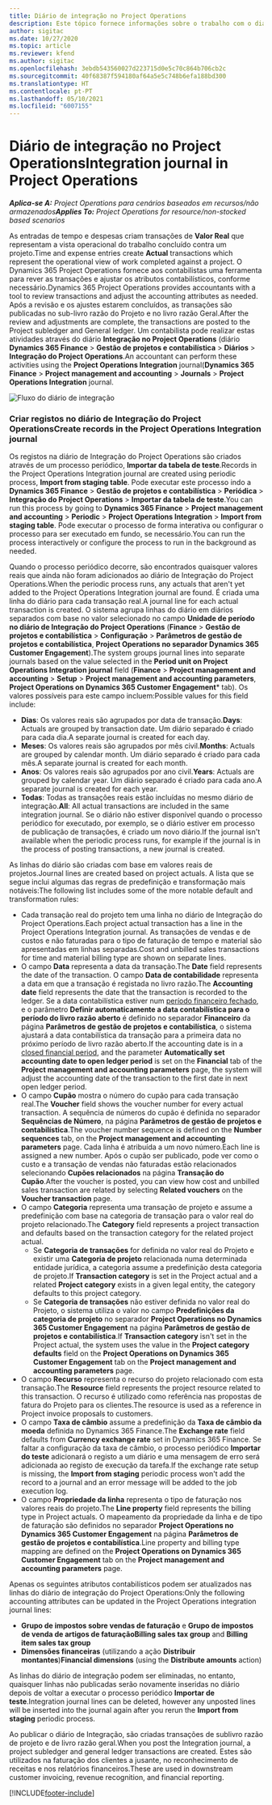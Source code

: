 ```yaml
---
title: Diário de integração no Project Operations
description: Este tópico fornece informações sobre o trabalho com o diário de Integração no Project Operations.
author: sigitac
ms.date: 10/27/2020
ms.topic: article
ms.reviewer: kfend
ms.author: sigitac
ms.openlocfilehash: 3ebdb543560027d223715d0e5c70c864b706cb2c
ms.sourcegitcommit: 40f68387f594180af64a5e5c748b6efa188bd300
ms.translationtype: HT
ms.contentlocale: pt-PT
ms.lasthandoff: 05/10/2021
ms.locfileid: "6007155"
---
```

# <a name="integration-journal-in-project-operations"></a><span data-ttu-id="24b1c-103">Diário de integração no Project Operations</span><span class="sxs-lookup"><span data-stu-id="24b1c-103">Integration journal in Project Operations</span></span>

<span data-ttu-id="24b1c-104">_**Aplica-se A:** Project Operations para cenários baseados em recursos/não armazenados_</span><span class="sxs-lookup"><span data-stu-id="24b1c-104">_**Applies To:** Project Operations for resource/non-stocked based scenarios_</span></span>

<span data-ttu-id="24b1c-105">As entradas de tempo e despesas criam transações de **Valor Real** que representam a vista operacional do trabalho concluído contra um projeto.</span><span class="sxs-lookup"><span data-stu-id="24b1c-105">Time and expense entries create **Actual** transactions which represent the operational view of work completed against a project.</span></span> <span data-ttu-id="24b1c-106">O Dynamics 365 Project Operations fornece aos contabilistas uma ferramenta para rever as transações e ajustar os atributos contabilísticos, conforme necessário.</span><span class="sxs-lookup"><span data-stu-id="24b1c-106">Dynamics 365 Project Operations provides accountants with a tool to review transactions and adjust the accounting attributes as needed.</span></span> <span data-ttu-id="24b1c-107">Após a revisão e os ajustes estarem concluídos, as transações são publicadas no sub-livro razão do Projeto e no livro razão Geral.</span><span class="sxs-lookup"><span data-stu-id="24b1c-107">After the review and adjustments are complete, the transactions are posted to the Project subledger and General ledger.</span></span> <span data-ttu-id="24b1c-108">Um contabilista pode realizar estas atividades através do diário **Integração no Project Operations** (diário **Dynamics 365 Finance** > **Gestão de projetos e contabilística** > **Diários** > **Integração do Project Operations**.</span><span class="sxs-lookup"><span data-stu-id="24b1c-108">An accountant can perform these activities using the **Project Operations Integration** journal(**Dynamics 365 Finance** > **Project management and accounting** > **Journals** > **Project Operations Integration** journal.</span></span>

![Fluxo do diário de integração](./media/IntegrationJournal.png)

### <a name="create-records-in-the-project-operations-integration-journal"></a><span data-ttu-id="24b1c-110">Criar registos no diário de Integração do Project Operations</span><span class="sxs-lookup"><span data-stu-id="24b1c-110">Create records in the Project Operations Integration journal</span></span>

<span data-ttu-id="24b1c-111">Os registos na diário de Integração do Project Operations são criados através de um processo periódico, **Importar da tabela de teste**.</span><span class="sxs-lookup"><span data-stu-id="24b1c-111">Records in the Project Operations Integration journal are created using periodic process, **Import from staging table**.</span></span> <span data-ttu-id="24b1c-112">Pode executar este processo indo a **Dynamics 365 Finance** > **Gestão de projetos e contabilística** > **Periódica** > **Integração do Project Operations** > **Importar da tabela de teste**.</span><span class="sxs-lookup"><span data-stu-id="24b1c-112">You can run this process by going to **Dynamics 365 Finance** > **Project management and accounting** > **Periodic** > **Project Operations Integration** > **Import from staging table**.</span></span> <span data-ttu-id="24b1c-113">Pode executar o processo de forma interativa ou configurar o processo para ser executado em fundo, se necessário.</span><span class="sxs-lookup"><span data-stu-id="24b1c-113">You can run the process interactively or configure the process to run in the background as needed.</span></span>

<span data-ttu-id="24b1c-114">Quando o processo periódico decorre, são encontrados quaisquer valores reais que ainda não foram adicionados ao diário de Integração do Project Operations.</span><span class="sxs-lookup"><span data-stu-id="24b1c-114">When the periodic process runs, any actuals that aren't yet added to the Project Operations Integration journal are found.</span></span> <span data-ttu-id="24b1c-115">É criada uma linha do diário para cada transação real.</span><span class="sxs-lookup"><span data-stu-id="24b1c-115">A journal line for each actual transaction is created.</span></span>
<span data-ttu-id="24b1c-116">O sistema agrupa linhas do diário em diários separados com base no valor selecionado no campo **Unidade de período no diário de Integração do Project Operations** (**Finance** > **Gestão de projetos e contabilística** > **Configuração** > **Parâmetros de gestão de projetos e contabilística**, **Project Operations no separador Dynamics 365 Customer Engagement**).</span><span class="sxs-lookup"><span data-stu-id="24b1c-116">The system groups journal lines into separate journals based on the value selected in the **Period unit on Project Operations Integration journal** field (**Finance** > **Project management and accounting** > **Setup** > **Project management and accounting parameters**, **Project Operations on Dynamics 365 Customer Engagement**\* tab).</span></span> <span data-ttu-id="24b1c-117">Os valores possíveis para este campo incluem:</span><span class="sxs-lookup"><span data-stu-id="24b1c-117">Possible values for this field include:</span></span>

  - <span data-ttu-id="24b1c-118">**Dias**: Os valores reais são agrupados por data de transação.</span><span class="sxs-lookup"><span data-stu-id="24b1c-118">**Days**: Actuals are grouped by transaction date.</span></span> <span data-ttu-id="24b1c-119">Um diário separado é criado para cada dia.</span><span class="sxs-lookup"><span data-stu-id="24b1c-119">A separate journal is created for each day.</span></span>
  - <span data-ttu-id="24b1c-120">**Meses**: Os valores reais são agrupados por mês civil.</span><span class="sxs-lookup"><span data-stu-id="24b1c-120">**Months**: Actuals are grouped by calendar month.</span></span> <span data-ttu-id="24b1c-121">Um diário separado é criado para cada mês.</span><span class="sxs-lookup"><span data-stu-id="24b1c-121">A separate journal is created for each month.</span></span>
  - <span data-ttu-id="24b1c-122">**Anos**: Os valores reais são agrupados por ano civil.</span><span class="sxs-lookup"><span data-stu-id="24b1c-122">**Years**: Actuals are grouped by calendar year.</span></span> <span data-ttu-id="24b1c-123">Um diário separado é criado para cada ano.</span><span class="sxs-lookup"><span data-stu-id="24b1c-123">A separate journal is created for each year.</span></span>
  - <span data-ttu-id="24b1c-124">**Todas**: Todas as transações reais estão incluídas no mesmo diário de integração.</span><span class="sxs-lookup"><span data-stu-id="24b1c-124">**All**: All actual transactions are included in the same integration journal.</span></span> <span data-ttu-id="24b1c-125">Se o diário não estiver disponível quando o processo periódico for executado, por exemplo, se o diário estiver em processo de publicação de transações, é criado um novo diário.</span><span class="sxs-lookup"><span data-stu-id="24b1c-125">If the journal isn't available when the periodic process runs, for example if the journal is in the process of posting transactions, a new journal is created.</span></span>

<span data-ttu-id="24b1c-126">As linhas do diário são criadas com base em valores reais de projetos.</span><span class="sxs-lookup"><span data-stu-id="24b1c-126">Journal lines are created based on project actuals.</span></span> <span data-ttu-id="24b1c-127">A lista que se segue inclui algumas das regras de predefinição e transformação mais notáveis:</span><span class="sxs-lookup"><span data-stu-id="24b1c-127">The following list includes some of the more notable default and transformation rules:</span></span>

  - <span data-ttu-id="24b1c-128">Cada transação real do projeto tem uma linha no diário de Integração do Project Operations.</span><span class="sxs-lookup"><span data-stu-id="24b1c-128">Each project actual transaction has a line in the Project Operations Integration journal.</span></span> <span data-ttu-id="24b1c-129">As transações de vendas e de custos e não faturadas para o tipo de faturação de tempo e material são apresentadas em linhas separadas.</span><span class="sxs-lookup"><span data-stu-id="24b1c-129">Cost and unbilled sales transactions for time and material billing type are shown on separate lines.</span></span>
  - <span data-ttu-id="24b1c-130">O campo **Data** representa a data da transação.</span><span class="sxs-lookup"><span data-stu-id="24b1c-130">The **Date** field represents the date of the transaction.</span></span> <span data-ttu-id="24b1c-131">O campo **Data de contabilidade** representa a data em que a transação é registada no livro razão.</span><span class="sxs-lookup"><span data-stu-id="24b1c-131">The **Accounting date** field represents the date that the transaction is recorded to the ledger.</span></span> <span data-ttu-id="24b1c-132">Se a data contabilística estiver num [período financeiro fechado](/dynamics365/finance/general-ledger/close-general-ledger-at-period-end), e o parâmetro **Definir automaticamente a data contabilística para o período do livro razão aberto** é definido no separador **Financeiro** da página **Parâmetros de gestão de projetos e contabilística**, o sistema ajustará a data contabilística da transação para a primeira data no próximo período de livro razão aberto.</span><span class="sxs-lookup"><span data-stu-id="24b1c-132">If the accounting date is in a [closed financial period](/dynamics365/finance/general-ledger/close-general-ledger-at-period-end), and the parameter **Automatically set accounting date to open ledger period** is set on the **Financial** tab of the **Project management and accounting parameters** page, the system will adjust the accounting date of the transaction to the first date in next open ledger period.</span></span>
  - <span data-ttu-id="24b1c-133">O campo **Cupão** mostra o número do cupão para cada transação real.</span><span class="sxs-lookup"><span data-stu-id="24b1c-133">The **Voucher** field shows the voucher number for every actual transaction.</span></span> <span data-ttu-id="24b1c-134">A sequência de números do cupão é definida no separador **Sequências de Número**, na página **Parâmetros de gestão de projetos e contabilística**.</span><span class="sxs-lookup"><span data-stu-id="24b1c-134">The voucher number sequence is defined on the **Number sequences** tab, on the **Project management and accounting parameters** page.</span></span> <span data-ttu-id="24b1c-135">Cada linha é atribuída a um novo número.</span><span class="sxs-lookup"><span data-stu-id="24b1c-135">Each line is assigned a new number.</span></span> <span data-ttu-id="24b1c-136">Após o cupão ser publicado, pode ver como o custo e a transação de vendas não faturadas estão relacionados selecionando **Cupões relacionados** na página **Transação do Cupão**.</span><span class="sxs-lookup"><span data-stu-id="24b1c-136">After the voucher is posted, you can view how cost and unbilled sales transaction are related by selecting **Related vouchers** on the **Voucher transaction** page.</span></span>
  - <span data-ttu-id="24b1c-137">O campo **Categoria** representa uma transação de projeto e assume a predefinição com base na categoria de transação para o valor real do projeto relacionado.</span><span class="sxs-lookup"><span data-stu-id="24b1c-137">The **Category** field represents a project transaction and defaults based on the transaction category for the related project actual.</span></span>
    - <span data-ttu-id="24b1c-138">Se **Categoria de transações** for definida no valor real do Projeto e existir uma **Categoria de projeto** relacionada numa determinada entidade jurídica, a categoria assume a predefinição desta categoria de projeto.</span><span class="sxs-lookup"><span data-stu-id="24b1c-138">If **Transaction category** is set in the Project actual and a related **Project category** exists in a given legal entity, the category defaults to this project category.</span></span>
    - <span data-ttu-id="24b1c-139">Se **Categoria de transações** não estiver definida no valor real do Projeto, o sistema utiliza o valor no campo **Predefinições da categoria de projeto** no separador **Project Operations no Dynamics 365 Customer Engagement** na página **Parâmetros de gestão de projetos e contabilística**.</span><span class="sxs-lookup"><span data-stu-id="24b1c-139">If **Transaction category** isn't set in the Project actual, the system uses the value in the **Project category defaults** field on the **Project Operations on Dynamics 365 Customer Engagement** tab on the **Project management and accounting parameters** page.</span></span>
  - <span data-ttu-id="24b1c-140">O campo **Recurso** representa o recurso do projeto relacionado com esta transação.</span><span class="sxs-lookup"><span data-stu-id="24b1c-140">The **Resource** field represents the project resource related to this transaction.</span></span> <span data-ttu-id="24b1c-141">O recurso é utilizado como referência nas propostas de fatura do Projeto para os clientes.</span><span class="sxs-lookup"><span data-stu-id="24b1c-141">The resource is used as a reference in Project invoice proposals to customers.</span></span>
  - <span data-ttu-id="24b1c-142">O campo **Taxa de câmbio** assume a predefinição da **Taxa de câmbio da moeda** definida no Dynamics 365 Finance.</span><span class="sxs-lookup"><span data-stu-id="24b1c-142">The **Exchange rate** field defaults from **Currency exchange rate** set in Dynamics 365 Finance.</span></span> <span data-ttu-id="24b1c-143">Se faltar a configuração da taxa de câmbio, o processo periódico **Importar do teste** adicionará o registo a um diário e uma mensagem de erro será adicionada ao registo de execução da tarefa.</span><span class="sxs-lookup"><span data-stu-id="24b1c-143">If the exchange rate setup is missing, the **Import from staging** periodic process won't add the record to a journal and an error message will be added to the job execution log.</span></span>
  - <span data-ttu-id="24b1c-144">O campo **Propriedade da linha** representa o tipo de faturação nos valores reais do projeto.</span><span class="sxs-lookup"><span data-stu-id="24b1c-144">The **Line property** field represents the billing type in Project actuals.</span></span> <span data-ttu-id="24b1c-145">O mapeamento da propriedade da linha e de tipo de faturação são definidos no separador **Project Operations no Dynamics 365 Customer Engagement** na página **Parâmetros de gestão de projetos e contabilística**.</span><span class="sxs-lookup"><span data-stu-id="24b1c-145">Line property and billing type mapping are defined on the **Project Operations on Dynamics 365 Customer Engagement** tab on the **Project management and accounting parameters** page.</span></span>

<span data-ttu-id="24b1c-146">Apenas os seguintes atributos contabilísticos podem ser atualizados nas linhas do diário de integração do Project Operations:</span><span class="sxs-lookup"><span data-stu-id="24b1c-146">Only the following accounting attributes can be updated in the Project Operations integration journal lines:</span></span>

- <span data-ttu-id="24b1c-147">**Grupo de impostos sobre vendas de faturação** e **Grupo de impostos de venda de artigos de faturação**</span><span class="sxs-lookup"><span data-stu-id="24b1c-147">**Billing sales tax group** and **Billing item sales tax group**</span></span>
- <span data-ttu-id="24b1c-148">**Dimensões financeiras** (utilizando a ação **Distribuir montantes**)</span><span class="sxs-lookup"><span data-stu-id="24b1c-148">**Financial dimensions** (using the **Distribute amounts** action)</span></span>

<span data-ttu-id="24b1c-149">As linhas do diário de integração podem ser eliminadas, no entanto, quaisquer linhas não publicadas serão novamente inseridas no diário depois de voltar a executar o processo periódico **Importar de teste**.</span><span class="sxs-lookup"><span data-stu-id="24b1c-149">Integration journal lines can be deleted, however any unposted lines will be inserted into the journal again after you rerun the **Import from staging** periodic process.</span></span>

<span data-ttu-id="24b1c-150">Ao publicar o diário de Integração, são criadas transações de sublivro razão de projeto e de livro razão geral.</span><span class="sxs-lookup"><span data-stu-id="24b1c-150">When you post the Integration journal, a project subledger and general ledger transactions are created.</span></span> <span data-ttu-id="24b1c-151">Estes são utilizados na faturação dos clientes a jusante, no reconhecimento de receitas e nos relatórios financeiros.</span><span class="sxs-lookup"><span data-stu-id="24b1c-151">These are used in downstream customer invoicing, revenue recognition, and financial reporting.</span></span>


[!INCLUDE[footer-include](../includes/footer-banner.md)]